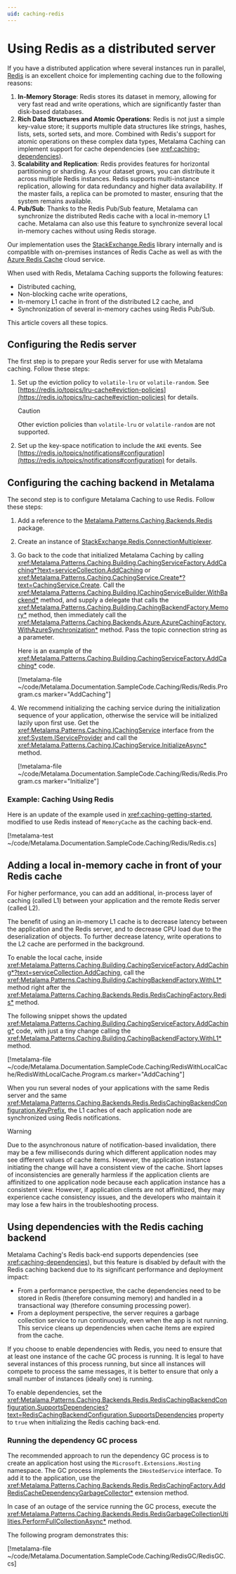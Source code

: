 ```yaml
---
uid: caching-redis
---
```


# Using Redis as a distributed server

If you have a distributed application where several instances run in parallel, [Redis](https://redis.io/) is an excellent choice for implementing caching due to the following reasons:

1. **In-Memory Storage**: Redis stores its dataset in memory, allowing for very fast read and write operations, which are significantly faster than disk-based databases.
2. **Rich Data Structures and Atomic Operations**: Redis is not just a simple key-value store; it supports multiple data structures like strings, hashes, lists, sets, sorted sets, and more. Combined with Redis's support for atomic operations on these complex data types, Metalama Caching can implement support for cache dependencies (see <xref:caching-dependencies>).
3. **Scalability and Replication**: Redis provides features for horizontal partitioning or sharding. As your dataset grows, you can distribute it across multiple Redis instances. Redis supports multi-instance replication, allowing for data redundancy and higher data availability. If the master fails, a replica can be promoted to master, ensuring that the system remains available.
4. **Pub/Sub**: Thanks to the Redis Pub/Sub feature, Metalama can synchronize the distributed Redis cache with a local in-memory L1 cache. Metalama can also use this feature to synchronize several local in-memory caches without using Redis storage.

Our implementation uses the [StackExchange.Redis](https://stackexchange.github.io/StackExchange.Redis/) library internally and is compatible with on-premises instances of Redis Cache as well as with the [Azure Redis Cache](https://azure.microsoft.com/en-us/services/cache/) cloud service.

When used with Redis, Metalama Caching supports the following features:

* Distributed caching,
* Non-blocking cache write operations,
* In-memory L1 cache in front of the distributed L2 cache, and
* Synchronization of several in-memory caches using Redis Pub/Sub.

This article covers all these topics.

## Configuring the Redis server

The first step is to prepare your Redis server for use with Metalama caching. Follow these steps:

1. Set up the eviction policy to `volatile-lru` or `volatile-random`. See [https://redis.io/topics/lru-cache#eviction-policies](https://redis.io/topics/lru-cache#eviction-policies) for details.

    > [!CAUTION]
    > Other eviction policies than `volatile-lru` or `volatile-random` are not supported.

2. Set up the key-space notification to include the `AKE` events. See [https://redis.io/topics/notifications#configuration](https://redis.io/topics/notifications#configuration) for details.



## Configuring the caching backend in Metalama

The second step is to configure Metalama Caching to use Redis. Follow these steps:

1. Add a reference to the [Metalama.Patterns.Caching.Backends.Redis](https://www.nuget.org/packages/Metalama.Patterns.Caching.Backends.Redis/) package.

2. Create an instance of [StackExchange.Redis.ConnectionMultiplexer](https://stackexchange.github.io/StackExchange.Redis/Configuration).

3. Go back to the code that initialized Metalama Caching by calling <xref:Metalama.Patterns.Caching.Building.CachingServiceFactory.AddCaching*?text=serviceCollection.AddCaching>  or <xref:Metalama.Patterns.Caching.CachingService.Create*?text=CachingService.Create>. Call the <xref:Metalama.Patterns.Caching.Building.ICachingServiceBuilder.WithBackend*> method, and supply a delegate that calls the <xref:Metalama.Patterns.Caching.Building.CachingBackendFactory.Memory*> method, then immediately call the <xref:Metalama.Patterns.Caching.Backends.Azure.AzureCachingFactory.WithAzureSynchronization*> method. Pass the topic connection string as a parameter.

    Here is an example of the <xref:Metalama.Patterns.Caching.Building.CachingServiceFactory.AddCaching*> code.

    [!metalama-file ~/code/Metalama.Documentation.SampleCode.Caching/Redis/Redis.Program.cs marker="AddCaching"]


4. We recommend initializing the caching service during the initialization sequence of your application, otherwise the service will be initialized lazily upon first use. Get the <xref:Metalama.Patterns.Caching.ICachingService>   interface from the <xref:System.IServiceProvider> and call the <xref:Metalama.Patterns.Caching.ICachingService.InitializeAsync*> method.

    [!metalama-file ~/code/Metalama.Documentation.SampleCode.Caching/Redis/Redis.Program.cs marker="Initialize"]

### Example: Caching Using Redis

Here is an update of the example used in <xref:caching-getting-started>, modified to use Redis instead of `MemoryCache` as the caching back-end.

[!metalama-test ~/code/Metalama.Documentation.SampleCode.Caching/Redis/Redis.cs]


## Adding a local in-memory cache in front of your Redis cache

For higher performance, you can add an additional, in-process layer of caching (called L1) between your application and the remote Redis server (called L2).

The benefit of using an in-memory L1 cache is to decrease latency between the application and the Redis server, and to decrease CPU load due to the deserialization of objects. To further decrease latency, write operations to the L2 cache are performed in the background.

To enable the local cache, inside <xref:Metalama.Patterns.Caching.Building.CachingServiceFactory.AddCaching*?text=serviceCollection.AddCaching>, call the <xref:Metalama.Patterns.Caching.Building.CachingBackendFactory.WithL1*> method right after the <xref:Metalama.Patterns.Caching.Backends.Redis.RedisCachingFactory.Redis*> method.

The following snippet shows the updated <xref:Metalama.Patterns.Caching.Building.CachingServiceFactory.AddCaching*> code, with just a tiny change calling the <xref:Metalama.Patterns.Caching.Building.CachingBackendFactory.WithL1*> method.

[!metalama-file ~/code/Metalama.Documentation.SampleCode.Caching/RedisWithLocalCache/RedisWithLocalCache.Program.cs marker="AddCaching"]

When you run several nodes of your applications with the same Redis server and the same <xref:Metalama.Patterns.Caching.Backends.Redis.RedisCachingBackendConfiguration.KeyPrefix>, the L1 caches of each application node are synchronized using Redis notifications.

> [!WARNING]
> Due to the asynchronous nature of notification-based invalidation, there may be a few milliseconds during which different application nodes may see different values of cache items. However, the application instance initiating the change will have a consistent view of the cache. Short lapses of inconsistencies are generally harmless if the application clients are affinitized to one application node because each application instance has a consistent view. However, if application clients are not affinitized, they may experience cache consistency issues, and the developers who maintain it may lose a few hairs in the troubleshooting process.

## Using dependencies with the Redis caching backend

Metalama Caching's Redis back-end supports dependencies (see <xref:caching-dependencies>), but this feature is disabled by default with the Redis caching backend due to its significant performance and deployment impact:

* From a performance perspective, the cache dependencies need to be stored in Redis (therefore consuming memory) and handled in a transactional way (therefore consuming processing power).
* From a deployment perspective, the server requires a garbage collection service to run continuously, even when the app is not running. This service cleans up dependencies when cache items are expired from the cache.

If you choose to enable dependencies with Redis, you need to ensure that at least one instance of the cache GC process is running. It is legal to have several instances of this process running, but since all instances will compete to process the same messages, it is better to ensure that only a small number of instances (ideally one) is running.

To enable dependencies, set the <xref:Metalama.Patterns.Caching.Backends.Redis.RedisCachingBackendConfiguration.SupportsDependencies?text=RedisCachingBackendConfiguration.SupportsDependencies> property to `true` when initializing the Redis caching back-end.

### Running the dependency GC process

The recommended approach to run the dependency GC process is to create an application host using the `Microsoft.Extensions.Hosting` namespace. The GC process implements the `IHostedService` interface. To add it to the application, use the <xref:Metalama.Patterns.Caching.Backends.Redis.RedisCachingFactory.AddRedisCacheDependencyGarbageCollector*> extension method.

In case of an outage of the service running the GC process, execute the <xref:Metalama.Patterns.Caching.Backends.Redis.RedisGarbageCollectionUtilities.PerformFullCollectionAsync*> method.

The following program demonstrates this:

[!metalama-file ~/code/Metalama.Documentation.SampleCode.Caching/RedisGC/RedisGC.cs]
